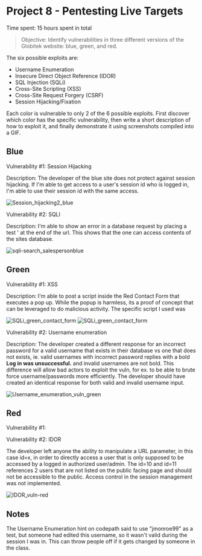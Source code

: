 # Project 8 - Pentesting Live Targets

Time spent: 15 hours spent in total

> Objective: Identify vulnerabilities in three different versions of the Globitek website: blue, green, and red.

The six possible exploits are:

* Username Enumeration
* Insecure Direct Object Reference (IDOR)
* SQL Injection (SQLi)
* Cross-Site Scripting (XSS)
* Cross-Site Request Forgery (CSRF)
* Session Hijacking/Fixation

Each color is vulnerable to only 2 of the 6 possible exploits. First discover which color has the specific vulnerability, then write a short description of how to exploit it, and finally demonstrate it using screenshots compiled into a GIF.

## Blue

Vulnerability #1: Session Hijacking

Description: The developer of the blue site does not protect against session hijacking. If I'm able to get access to a user's session id who is logged in, I'm able to use their session id with the same access.

![Session_hijacking2_blue](https://user-images.githubusercontent.com/98624766/164585856-fe0d574d-6828-4013-99d4-42abac760ab6.gif)


Vulnerability #2: SQLI

Description: I'm able to show an error in a database request by placing a test ' at the end of the url. This shows that the one can access contents of the sites database.

![sqli-search_salespersonblue](https://user-images.githubusercontent.com/98624766/164587925-9ca3ee0a-da4e-4ec5-b700-9c88dc8585b3.gif)


## Green

Vulnerability #1: XSS

Description: I'm able to post a script inside the Red Contact Form that executes a pop up. While the popup is harmless, its a proof of concept that can be leveraged to do malicious activity. The specific script I used was <script>alert('Greetings from Marvin@c0d3p4th!');</script> 

![SQLi_green_contact_form](https://user-images.githubusercontent.com/98624766/163739016-5ff69656-0cce-48a9-87be-b4147b2adc8f.gif)
![SQLi_green_contact_form](https://user-images.githubusercontent.com/98624766/163739032-ee499643-6f75-4464-9812-396b93429ab4.png)


Vulnerability #2: Username enumeration

Description: The developer created a different response for an incorrect password for a valid username that exists in their database vs one that does not exists, ie. valid usernames with incorrect password replies with a bold **Log in was unsuccessful.** and invalid usernames are not bold. This difference will allow bad actors to exploit the vuln, for ex. to be able to brute force username/passwords more efficiently. The developer should have created an identical response for both valid and invalid username input. 

![Username_enumeration_vuln_green](https://user-images.githubusercontent.com/98624766/164575885-8a8124fe-5987-4e94-be32-e1363998a0eb.gif)


## Red

Vulnerability #1:


Vulnerability #2:  IDOR

The developer left anyone the ability to manipulate  a URL parameter, in this case id=x, in order to directly access a user that is only supposed to be accessed by a logged in authorized user/admin. The id=10 and id=11 references 2 users that are not listed on the public facing page and should not be accessible to the public. Access control in the session management was not implemented. 

![IDOR_vuln-red](https://user-images.githubusercontent.com/98624766/163856745-d51886ef-2ed1-4e7c-8c20-2c3ce23aa086.gif)

## Notes

The Username Enumeration hint on codepath said to use "jmonroe99" as a test, but someone had edited this username, so it wasn't valid during the session I was in. This can throw people off if it gets changed by someone in the class. 
